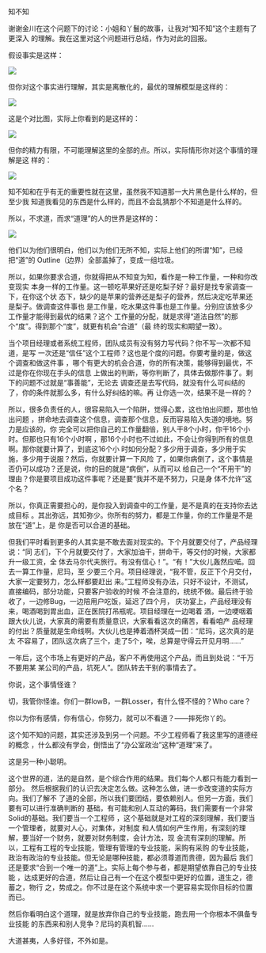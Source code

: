     
知不知

谢谢金川在这个问题下的讨论：小姐和丫鬟的故事，让我对“知不知”这个主题有了更深入
的理解。我在这里对这个问题进行总结，作为对此的回报。

假设事实是这样：

![](_static/知不知1.png)

但你对这个事实进行理解，其实是离散化的，最优的理解模型是这样的：

![](_static/知不知2.jpg)

这是个对比图，实际上你看到的是这样的：

![](_static/知不知3.jpg)

但你的精力有限，不可能理解这里的全部的点。所以，实际情形你对这个事情的理解是这
样的：

![](_static/知不知4.jpg)

知不知和在乎有无的重要性就在这里，虽然我不知道那一大片黑色是什么样的，但至少我
知道我看见的东西是什么样的，而且不会乱猜那个不知道是什么样的。

所以，不求道，而求“道理”的人的世界是这样的：

![](_static/知不知5.jpg)

他们以为他们很明白，他们以为他们无所不知，实际上他们的所谓“知”，已经把“道”的
Outline（边界）全部盖掉了，变成一组垃圾。

所以，如果你要求合道，你就得把从不知变为知，看作是一种工作量，一种和你改变现实
本身一样的工作量。这一顿吃苹果好还是吃梨子好？最好是找专家调查一下，在你这个状
态下，缺少的是苹果的营养还是梨子的营养，然后决定吃苹果还是梨子。做调查这件事也
是工作量，吃水果这件事也是工作量。分别应该放多少工作量才能得到最优的结果？这个
工作量的分配，就是求得“道法自然”的那个“度”。得到那个“度”，就更有机会“合道”（最
终的现实和期望一致）。

当个项目经理或者系统工程师，团队成员有没有努力写代码？你不写一次都不知道，是写
一次还是“信任”这个工程师？这也是个度的问题。你要考量的是，做这个调查和做这件事
，哪个有更大的机会合道，你的所有决策，能够得到最优，不过是你在你现在手头的信息
上做出的判断，等你判断了，具体去做那件事了。剩下的问题不过就是“事善能”，无论去
调查还是去写代码，就没有什么可纠结的了，你的条件就那么多，有什么好纠结的嘛。再
让你选一次，结果不是一样的？

所以，很多负责任的人，很容易陷入一个陷阱，觉得心累，这也怕出问题，那也怕出问题
，拼命地去调查这个信息，调查那个信息，反而容易陷入失道的境地。努力是应该的，你
完全可以把你自己的工作量翻倍，别人干8个小时，你干16个小时。但那也只有16个小时啊
，那16个小时也不过如此，不会让你得到所有的信息啊。那你就要计算了，到底这16个小
时如何分配？多少用于调查，多少用于实施，多少用于说服？然后，你就要计算一下风险
了，如果你病倒了，这个事情是否仍可以成功？还是说，你的目的就是“病倒”，从而可以
给自己一个“不用干”的理由？你是要项目成功这件事呢？还是要“我并不是不努力，只是身
体不允许”这个名？

所以，你真正需要担心的，是你投入到调查中的工作量，是不是真的在支持你去达成目标
。其出弥远，其知弥少。你所有的努力，都是工作量，你的工作量是不是放在“道”上，是
你是否可以合道的基础。

但我们平时看到更多的人其实是不敢去面对现实的。下个月就要交付了，产品经理说：“同
志们，下个月就要交付了，大家加油干，拼命干，等交付的时候，大家都升一级工资，全
体去马尔代夫旅行。有没有信心！”。“有！”大伙儿轰然应喏。回去一算工作量，尼玛，至
少要三个月。项目经理说，“我不管，反正下个月交付，大家一定要努力，怎么样都要赶出
来。”工程师没有办法，只好不设计，不测试，直接编码，部分功能，只要客户验收的时候
不会注意的，统统不做。最后终于验收了，一边修Bug，一边陪用户吃饭，延迟了四个月，
庆功宴上，产品经理没有来，喝酒喝到胃出血，正在医院打吊瓶呢。项目经理在一边喝着
酒，一边哽咽着跟大伙儿说，大家真的需要有质量意识，大家看看这次的痛苦，看看咱产
品经理的付出？质量就是生命线啊。大伙儿也是捧着酒杯哭成一团：“尼玛，这次真的是太
不容易了，团队这次病了三个，走了5个，唉，总算是守得云开见月明……”

一年后，这个市场上有更好的产品，客户不再使用这个产品，而且到处说：“千万不要用某
某公司的产品，坑死人”。团队转去干别的事情去了。

你说，这个事情怪谁？

切，我管你怪谁。你们一群lowB，一群Losser，有什么怪不怪的？Who care？

你以为你有感情，你有信心，你努力，就可以不看道？——摔死你丫的。
  
这个知不知的问题，其实还涉及到另一个问题。不少工程师看了我这里写的道德经的概念
，什么都没有学会，倒悟出了“办公室政治”这种“道理”来了。

这是另一种小聪明。

这个世界的道，法的是自然，是个综合作用的结果。我们每个人都只有能力看到一部分。
然后根据我们的认识去决定怎么做。这种怎么做，进一步改变道的实际方向。我们了解不
了道的全部，所以我们要团结，要依赖别人。但另一方面，我们要有可以进行准确判断的
基础，有可能和别人互动的筹码，我们需要有一个非常Solid的基础。我们要当一个工程师
，这个基础就是对工程的深刻理解，我们要当一个管理者，就要对人心，对集体，对制度
和人情如何产生作用，有深刻的理解，要当好一个财务，就要对财务制度，会计方法，现
金流有深刻的理解。所以，工程有工程的专业技能，管理有管理的专业技能，采购有采购
的专业技能，政治有政治的专业技能。但无论是哪种技能，都必须尊道而贵德，因为最后
我们还是要求“合到一个唯一的道”上。实际上每个参与者，都是期望依靠自己的专业技能
，达成更好的合道，然后让自己有一个在这个模型中更好的位置，道生之，德蓄之，物行
之，势成之。你不过是在这个系统中求一个更容易实现你目标的位置而已。

然后你看明白这个道理，就是放弃你自己的专业技能，跑去用一个你根本不俱备专业技能
的东西来和别人竞争？尼玛的真机智……
  
大道甚夷，人多好径，不外如是。
